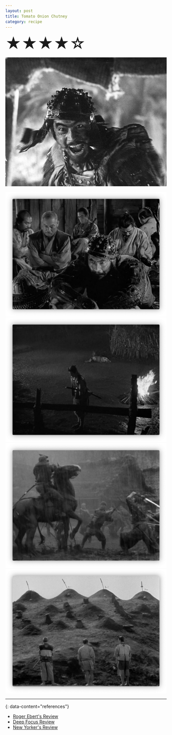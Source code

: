 ```yaml
---
layout: post
title: Tomato Onion Chutney
category: recipe
---
```

<font size=7>★★★★☆</font>

![img](https://raw.githubusercontent.com/abadari3/abadari3.github.io/master/_images/sevensamurai1.jpeg)


<img src="https://raw.githubusercontent.com/abadari3/abadari3.github.io/master/_images/sevensamurai3.png" class="rightfloat" > 


<img src="https://raw.githubusercontent.com/abadari3/abadari3.github.io/master/_images/sevensamurai4.png" class="leftfloat"> 


<img src="https://raw.githubusercontent.com/abadari3/abadari3.github.io/master/_images/sevensamurai6.png" class="rightfloat" > 


<img src="https://raw.githubusercontent.com/abadari3/abadari3.github.io/master/_images/sevensamurai5.png" class="leftfloat"> 


---
{: data-content="references"}
- [Roger Ebert's Review](https://www.rogerebert.com/reviews/the-batman-movie-review-2022)
- [Deep Focus Review](https://deepfocusreview.com/reviews/the-batman/)
- [New Yorker's Review](https://www.newyorker.com/culture/the-front-row/the-batman-reviewed-eh-its-fine)
